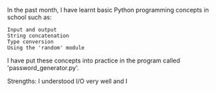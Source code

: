 In the past month, I have learnt basic Python programming concepts in school such as:

    Input and output
    String concatenation
    Type conversion
    Using the 'random' module

I have put these concepts into practice in the program called 'password_generator.py'.

Strengths: I understood I/O very well and I 

